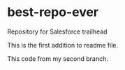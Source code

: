 # best-repo-ever
Repository for Salesforce trailhead

This is the first addition to readme file.

This code from my second branch.